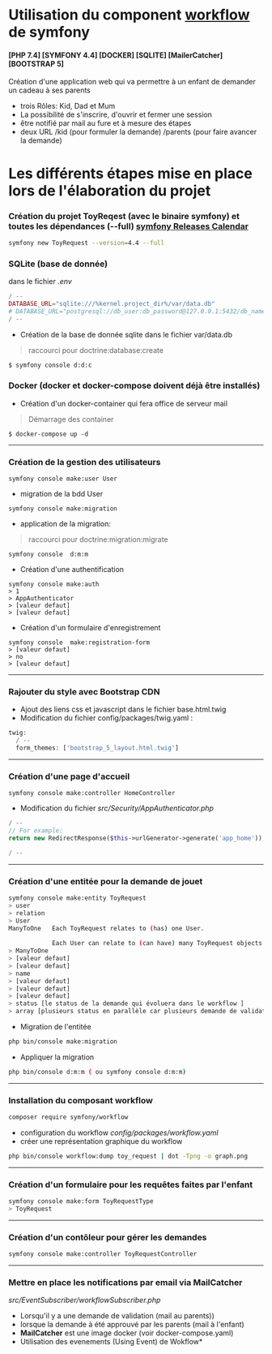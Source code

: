 # Utilisation du component [workflow](https://symfony.com/doc/current/workflow.html) de symfony

#### [PHP 7.4] [SYMFONY 4.4] [DOCKER] [SQLITE] [MailerCatcher] [BOOTSTRAP 5]
Création d'une application web qui va permettre à un enfant de demander un cadeau à ses parents

- trois Rôles: Kid, Dad et Mum
- La possibilité de s'inscrire, d'ouvrir et fermer une session
- être notifié par mail au fure et à mesure des étapes
- deux URL 
    /kid (pour formuler la demande)
    /parents (pour faire avancer la demande)

# Les différents étapes mise en place lors de l'élaboration du projet

### Création du projet ToyReqest (avec le binaire symfony) et toutes les dépendances (--full) [symfony Releases Calendar](https://symfony.com/releases)


```bash
symfony new ToyRequest --version=4.4 --full
```

### SQLite (base de donnée)
dans le fichier *.env* 

```php
/ --
DATABASE_URL="sqlite:///%kernel.project_dir%/var/data.db"
# DATABASE_URL="postgresql://db_user:db_password@127.0.0.1:5432/db_name?serverVersion=13&charset=utf8"
/ --
```

- Création de la base de donnée sqlite dans le fichier var/data.db

> raccourci pour doctrine:database:create

```bash
$ symfony console d:d:c
```

### Docker (docker et docker-compose doivent déjà être installés)

- Création d'un docker-container qui fera office de serveur mail

> Démarrage des container

```bach
$ docker-compose up -d
```
---

### Création de la gestion des utilisateurs

```bach
symfony console make:user User
```

- migration de la bdd User

```bach
symfony console make:migration
``` 

- application de la migration: 

> raccourci pour doctrine:migration:migrate

```bach
symfony console  d:m:m
``` 

- Création d'une authentification

```bach
symfony console make:auth
> 1
> AppAuthenticator
> [valeur defaut]
> [valeur defaut]
```

- Création d'un formulaire d'enregistrement 

```bach
symfony console  make:registration-form
> [valeur defaut]
> no
> [valeur defaut]
``` 
---

### Rajouter du style avec Bootstrap CDN

- Ajout des liens css et javascript dans le fichier base.html.twig
- Modification du fichier config/packages/twig.yaml : 

```php
twig:
  / --
  form_themes: ['bootstrap_5_layout.html.twig']
```
---

### Création d'une page d'accueil

```bach
symfony console make:controller HomeController
``` 
- Modification du fichier *src/Security/AppAuthenticator.php*

```php
/ --
// For example: 
return new RedirectResponse($this->urlGenerator->generate('app_home'));

/ --
```
---

### Création d'une entitée pour la demande de jouet

```bash
symfony console make:entity ToyRequest
> user
> relation
> User
ManyToOne   Each ToyRequest relates to (has) one User.
           
            Each User can relate to (can have) many ToyRequest objects
> ManyToOne 
> [valeur defaut]
> [valeur defaut]
> name
> [valeur defaut]
> [valeur defaut]
> [valeur defaut]
> status [le status de la demande qui évoluera dans le workflow ]
> array [plusieurs status en parallèle car plusieurs demande de validation à gérer]
```

- Migration de l'entitée 

```bash
php bin/console make:migration
```

- Appliquer la migration

```bash
php bin/console d:m:m ( ou symfony console d:m:m)
```
---

### Installation du composant workflow

```bash
composer require symfony/workflow
```

- configuration du workflow *config/packages/workflow.yaml*
- créer une représentation graphique du workflow

```bash
php bin/console workflow:dump toy_request | dot -Tpng -o graph.png
```
---

### Création d'un formulaire pour les requêtes faites par l'enfant

```bash
symfony console make:form ToyRequestType 
> ToyRequest
```
---

### Création d'un contôleur pour gérer les demandes

```bash
symfony console make:controller ToyRequestController
```
---

### Mettre en place les notifications par email via MailCatcher 

*src/EventSubscriber/workflowSubscriber.php*

- Lorsqu'il y a une demande de validation (mail au parents)) 
- lorsque la demande à été approuvé par les parents (mail à l'enfant)
- **MailCatcher** est une image docker (voir docker-compose.yaml)
- Utilisation des evenements (Using Event) de Wokflow* 